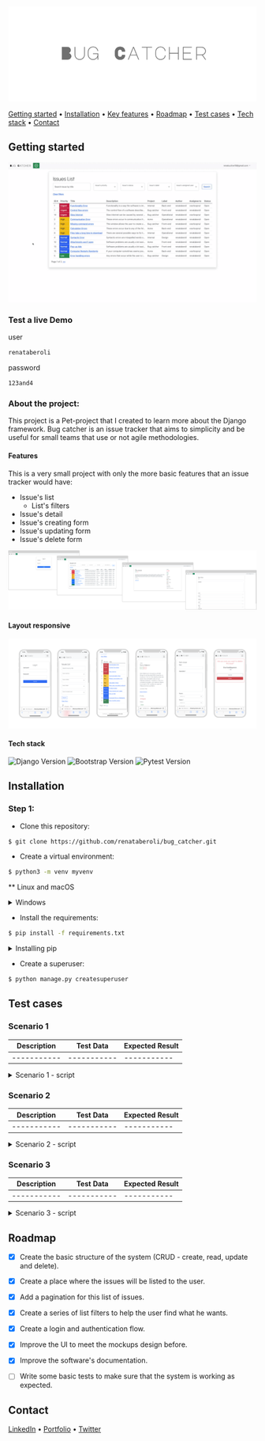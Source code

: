 ![logo](https://github.com/renataberoli/bug_catcher/blob/dev/app/static/img/bc-logo.png?raw=true)

[Getting started](#getting-started) •
[Installation](#installation) •
[Key features](#features) •
[Roadmap](#roadmap) •
[Test cases](#test-cases) •
[Tech stack](#tech-stack)  •
[Contact](#contact)

## Getting started
![Gif home](https://github.com/renataberoli/bug_catcher/blob/dev/app/static/img/gif%20principal.gif?raw=true)

### Test a live Demo

user
```sh
renataberoli
```
password
```sh
123and4
```

### About the project:
This project is a Pet-project that I created to learn more about the Django framework. Bug catcher is an issue tracker 
that aims to simplicity and be useful for small teams that use or not agile methodologies.

#### Features
This is a very small project with only the more basic features that an issue tracker would have:
- Issue's list
  - List's filters
- Issue's detail
- Issue's creating form
- Issue's updating form
- Issue's delete form

![Gif home](https://github.com/renataberoli/bug_catcher/blob/dev/app/static/img/bug%20catcher%20desktop%20mock.png?raw=true)

#### Layout responsive
![Gif home](https://github.com/renataberoli/bug_catcher/blob/dev/app/static/img/bug%20catcher%20mobile%20mock.png?raw=true)

#### Tech stack
![Django Version](https://img.shields.io/badge/Django-~3.2.10-blueviolet)
![Bootstrap Version](https://img.shields.io/badge/Bootstrap-5-blue)
![Pytest Version](https://img.shields.io/badge/Pytest-idn-green)

## Installation

### Step 1:
- Clone this repository:
```sh
$ git clone https://github.com/renataberoli/bug_catcher.git
```

- Create a virtual environment:
```sh
$ python3 -m venv myvenv
```
** Linux and macOS
<details>
<summary>Windows</summary>

If you are using a virtualenv on Windows, run the fallen command:

```sh
$ python -m venv myvenv
```
</details>

- Install the requirements:
````sh
$ pip install -f requirements.txt
````

<details>
<summary>Installing pip</summary>

If you don't have the 'pip' package installed, run the fallen command:

```sh
$ python -m pip install --upgrade pip
```
In this way you'll get the most updated version of the 'pip' package.

**This command is compatible with Linux, macOS and Windows
</details>

- Create a superuser:
```sh
$ python manage.py createsuperuser
```

## Test cases
### Scenario 1
| Description | Test Data | Expected Result | 
| ----------- | --------- | --------------- | 
|-----------| -----------| -----------|

<details>
<summary>Scenario 1 - script</summary>

```sh
$
```
</details>

### Scenario 2
| Description | Test Data | Expected Result | 
| ----------- | --------- | --------------- | 
|-----------| -----------| -----------|
<details>
<summary>Scenario 2 - script</summary>

```sh
$
```
</details>

### Scenario 3
| Description | Test Data | Expected Result | 
| ----------- | --------- | --------------- | 
|-----------| -----------| -----------|
<details>
<summary>Scenario 3 - script</summary>

```sh
$
```
</details>

## Roadmap
- [x] Create the basic structure of the system (CRUD - create, read, update and delete).
- [x] Create a place where the issues will be listed to the user.
- [x] Add a pagination for this list of issues. 
- [x] Create a series of list filters to help the user find what he wants.
- [x] Create a login and authentication flow.
- [x] Improve the UI to meet the mockups design before.
- [x] Improve the software's documentation.
- [ ] Write some basic tests to make sure that the system is working as expected.


## Contact
[LinkedIn](https://www.linkedin.com/) •
[Portfolio](https://renataberoli.github.io/) •
[Twitter](https://twitter.com/renataberoli) 